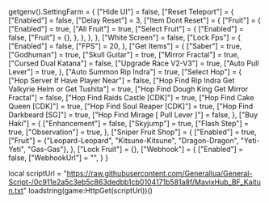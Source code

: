 getgenv().SettingFarm = {
    ["Hide UI"] = false,
    ["Reset Teleport"] = {
        ["Enabled"] = false,
        ["Delay Reset"] = 3,
        ["Item Dont Reset"] = {
            ["Fruit"] = {
                ["Enabled"] = true,
                ["All Fruit"] = true,
                ["Select Fruit"] = {
                    ["Enabled"] = false,
                    ["Fruit"] = {},
                },
            },
        },
    },
    ["White Screen"] = false,
    ["Lock Fps"] = {
        ["Enabled"] = false,
        ["FPS"] = 20,
    },
    ["Get Items"] = {
        ["Saber"] = true,
        ["Godhuman"] = true,
        ["Skull Guitar"] = true,
        ["Mirror Fractal"] = true,
        ["Cursed Dual Katana"] = false,
        ["Upgrade Race V2-V3"] = true,
        ["Auto Pull Lever"] = true,
    },
    ["Auto Summon Rip Indra"] = true,
    ["Select Hop"] = {
        ["Hop Server If Have Player Near"] = false,
        ["Hop Find Rip Indra Get Valkyrie Helm or Get Tushita"] = true,
        ["Hop Find Dough King Get Mirror Fractal"] = false,
        ["Hop Find Raids Castle [CDK]"] = true,
        ["Hop Find Cake Queen [CDK]"] = true,
        ["Hop Find Soul Reaper [CDK]"] = true,
        ["Hop Find Darkbeard [SG]"] = true,
        ["Hop Find Mirage [ Pull Lever ]"] = false,
    },
    ["Buy Haki"] = {
        ["Enhancement"] = false,
        ["Skyjump"] = true,
        ["Flash Step"] = true,
        ["Observation"] = true,
    },
    ["Sniper Fruit Shop"] = {
        ["Enabled"] = true,
        ["Fruit"] = {"Leopard-Leopard", "Kitsune-Kitsune", "Dragon-Dragon", "Yeti-Yeti", "Gas-Gas"},
    },
    ["Lock Fruit"] = {},
    ["Webhook"] = {
        ["Enabled"] = false,
        ["WebhookUrl"] = "",
    }
}

local scriptUrl = "https://raw.githubusercontent.com/Generallua/General-Script-/0c911e2a5c3eb5c863dedbb1cb0104171b581a8f/MavixHub_BF_Kaitun.txt"
loadstring(game:HttpGet(scriptUrl))()
